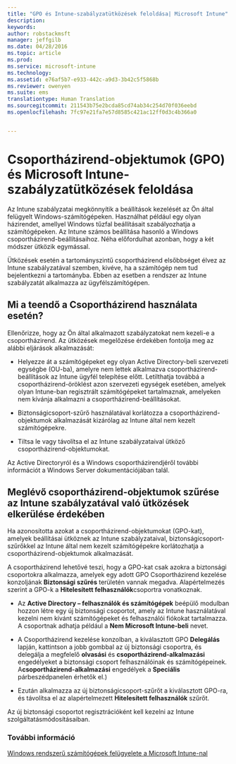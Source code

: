 ```yaml
---
title: "GPO és Intune-szabályzatütközések feloldása| Microsoft Intune"
description: 
keywords: 
author: robstackmsft
manager: jeffgilb
ms.date: 04/28/2016
ms.topic: article
ms.prod: 
ms.service: microsoft-intune
ms.technology: 
ms.assetid: e76af5b7-e933-442c-a9d3-3b42c5f5868b
ms.reviewer: owenyen
ms.suite: ems
translationtype: Human Translation
ms.sourcegitcommit: 211543b75e2bcda85cd74ab34c254d70f036eebd
ms.openlocfilehash: 7fc97e21fa7e57d8585c421ac12ff0d3c4b366a0


---
```


# Csoportházirend-objektumok (GPO) és Microsoft Intune-szabályzatütközések feloldása
Az Intune szabályzatai megkönnyítik a beállítások kezelését az Ön által felügyelt Windows-számítógépeken. Használhat például egy olyan házirendet, amellyel Windows tűzfal beállításait szabályozhatja a számítógépeken. Az Intune számos beállítása hasonló a Windows csoportházirend-beállításaihoz. Néha előfordulhat azonban, hogy a két módszer ütközik egymással.

Ütközések esetén a tartományszintű csoportházirend elsőbbséget élvez az Intune szabályzatával szemben, kivéve, ha a számítógép nem tud bejelentkezni a tartományba. Ebben az esetben a rendszer az Intune szabályzatát alkalmazza az ügyfélszámítógépen.

## Mi a teendő a Csoportházirend használata esetén?
Ellenőrizze, hogy az Ön által alkalmazott szabályzatokat nem kezeli-e a csoportházirend. Az ütközések megelőzése érdekében fontolja meg az alábbi eljárások alkalmazását:

-   Helyezze át a számítógépeket egy olyan Active Directory-beli szervezeti egységbe (OU-ba), amelyre nem lettek alkalmazva csoportházirend-beállítások az Intune ügyfél telepítése előtt. Letilthatja továbbá a csoportházirend-öröklést azon szervezeti egységek esetében, amelyek olyan Intune-ban regisztrált számítógépeket tartalmaznak, amelyeken nem kívánja alkalmazni a csoportházirend-beállításokat.

-   Biztonságicsoport-szűrő használatával korlátozza a csoportházirend-objektumok alkalmazását kizárólag az Intune által nem kezelt számítógépekre. 

-   Tiltsa le vagy távolítsa el az Intune szabályzataival ütköző csoportházirend-objektumokat.

Az Active Directoryról és a Windows csoportházirendjéről további információt a Windows Server dokumentációjában talál.

## Meglévő csoportházirend-objektumok szűrése az Intune szabályzatával való ütközések elkerülése érdekében
Ha azonosította azokat a csoportházirend-objektumokat (GPO-kat), amelyek beállításai ütköznek az Intune szabályzataival, biztonságicsoport-szűrőkkel az Intune által nem kezelt számítógépekre korlátozhatja a csoportházirend-objektumok alkalmazását.

<!--- ### Use WMI filters
WMI filters selectively apply GPOs to computers that satisfy the conditions of a query. To apply a WMI filter, deploy a WMI class instance to all PCs in the enterprise before you enroll any PCs in the Intune service.

#### To apply WMI filters to a GPO

1.  Create a management object file by copying and pasting the following into a text file, and then saving it to a convenient location as **WIT.mof**. The file contains the WMI class instance that you deploy to PCs that you want to enroll in the Intune service.

    ```
    //Beginning of MOF file.
    #pragma classflags("forceupdate")
    #pragma namespace ("\\\\.\\Root")
    instance of __Namespace
    {
       Name = "WindowsIntune";
    };

    #pragma namespace ("\\\\.\\Root\\WindowsIntune")
    [
       Description("This class defines Microsoft Intune common properties")
    ]
    class WindowsIntune_ManagedNode
    {
       [ read, Description("This defines whether Microsoft Intune Policy is enabled"): DisableOverride ToSubClass ]
       boolean WindowsIntunePolicyEnabled;
       [ read, key, Description("This property defines the version." "Example: 1.0"): ToSubClass ]
       string Version;
    };

    instance of WindowsIntune_ManagedNode
    {
       Version = "1.0";
       WindowsIntunePolicyEnabled = 1;
    };
    ```

2.  Use either a startup script or Group Policy to deploy the file. The following is the deployment command for the startup script. The WMI class instance must be deployed before you enroll client PCs in the Intune service.

    **C:/Windows/System32/Wbem/MOFCOMP &lt;path to MOF file&gt;\wit.mof**

3.  Run either of the following commands to create the WMI filters, depending on whether the GPO you want to filter applies to PCs that are managed by using Intune or to PCs that are not managed by using Intune.

    -   For GPOs that apply to PCs that are not managed by using Intune, use the following:

        ```
        Namespace:root\WindowsIntune
        Query:  SELECT WindowsIntunePolicyEnabled FROM WindowsIntune_ManagedNode WHERE WindowsIntunePolicyEnabled=0
        ```

    -   For GPOs that apply to PCs that are managed by Intune, use the following:

        ```
        Namespace:root\WindowsIntune
        Query:  SELECT WindowsIntunePolicyEnabled FROM WindowsIntune_ManagedNode WHERE WindowsIntunePolicyEnabled=1
        ```

4.  Edit the GPO in the Group Policy Management console to apply the WMI filter that you created in the previous step.

    -   For GPOs that should apply only to PCs that you want to manage by using Intune, apply the filter **WindowsIntunePolicyEnabled=1**.

    -   For GPOs that should apply only to PCs that you do not want to manage by using Intune, apply the filter **WindowsIntunePolicyEnabled=0**.

For more information about how to apply WMI filters in Group Policy, see the blog post [Security Filtering, WMI Filtering, and Item-level Targeting in Group Policy Preferences](http://go.microsoft.com/fwlink/?LinkId=177883). --->


A csoportházirend lehetővé teszi, hogy a GPO-kat csak azokra a biztonsági csoportokra alkalmazza, amelyek egy adott GPO Csoportházirend kezelése konzoljának **Biztonsági szűrés** területén vannak megadva. Alapértelmezés szerint a GPO-k a **Hitelesített felhasználók**csoportra vonatkoznak.

-   Az **Active Directory – felhasználók és számítógépek** beépülő modulban hozzon létre egy új biztonsági csoportot, amely az Intune használatával kezelni nem kívánt számítógépeket és felhasználói fiókokat tartalmazza. A csoportnak adhatja például a **Nem Microsoft Intune-beli** nevet.

-   A Csoportházirend kezelése konzolban, a kiválasztott GPO **Delegálás** lapján, kattintson a jobb gombbal az új biztonsági csoportra, és delegálja a megfelelő **olvasási** és **csoportházirend-alkalmazási** engedélyeket a biztonsági csoport felhasználóinak és számítógépeinek. A**csoportházirend-alkalmazási** engedélyek a **Speciális** párbeszédpanelen érhetők el.)

-   Ezután alkalmazza az új biztonságicsoport-szűrőt a kiválasztott GPO-ra, és távolítsa el az alapértelmezett **Hitelesített felhasználók** szűrőt.

Az új biztonsági csoportot regisztrációként kell kezelni az Intune szolgáltatásmódosításaiban.

### További információ
[Windows rendszerű számítógépek felügyelete a Microsoft Intune-nal](manage-windows-pcs-with-microsoft-intune.md)



<!--HONumber=Jun16_HO4-->


